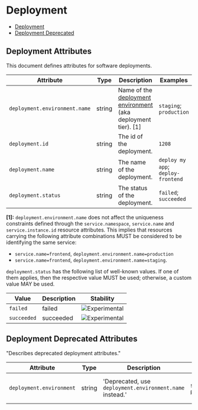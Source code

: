 <!--- Hugo front matter used to generate the website version of this page:
--->

<!-- NOTE: THIS FILE IS AUTOGENERATED. DO NOT EDIT BY HAND. -->
<!-- see templates/registry/markdown/attribute_namespace.md.j2 -->

# Deployment

- [Deployment](#deployment-attributes)
- [Deployment Deprecated](#deployment-deprecated-attributes)

## Deployment Attributes

This document defines attributes for software deployments.

| Attribute                     | Type   | Description                                                                                                        | Examples                           | Stability                                                        |
| ----------------------------- | ------ | ------------------------------------------------------------------------------------------------------------------ | ---------------------------------- | ---------------------------------------------------------------- |
| `deployment.environment.name` | string | Name of the [deployment environment](https://wikipedia.org/wiki/Deployment_environment) (aka deployment tier). [1] | `staging`; `production`            | ![Experimental](https://img.shields.io/badge/-experimental-blue) |
| `deployment.id`               | string | The id of the deployment.                                                                                          | `1208`                             | ![Experimental](https://img.shields.io/badge/-experimental-blue) |
| `deployment.name`             | string | The name of the deployment.                                                                                        | `deploy my app`; `deploy-frontend` | ![Experimental](https://img.shields.io/badge/-experimental-blue) |
| `deployment.status`           | string | The status of the deployment.                                                                                      | `failed`; `succeeded`              | ![Experimental](https://img.shields.io/badge/-experimental-blue) |

**[1]:** `deployment.environment.name` does not affect the uniqueness constraints defined through
the `service.namespace`, `service.name` and `service.instance.id` resource attributes.
This implies that resources carrying the following attribute combinations MUST be
considered to be identifying the same service:

- `service.name=frontend`, `deployment.environment.name=production`
- `service.name=frontend`, `deployment.environment.name=staging`.

`deployment.status` has the following list of well-known values. If one of them applies, then the respective value MUST be used; otherwise, a custom value MAY be used.

| Value       | Description | Stability                                                        |
| ----------- | ----------- | ---------------------------------------------------------------- |
| `failed`    | failed      | ![Experimental](https://img.shields.io/badge/-experimental-blue) |
| `succeeded` | succeeded   | ![Experimental](https://img.shields.io/badge/-experimental-blue) |

## Deployment Deprecated Attributes

"Describes deprecated deployment attributes."

| Attribute                | Type   | Description                                              | Examples                | Stability                                                                                                             |
| ------------------------ | ------ | -------------------------------------------------------- | ----------------------- | --------------------------------------------------------------------------------------------------------------------- |
| `deployment.environment` | string | 'Deprecated, use `deployment.environment.name` instead.' | `staging`; `production` | ![Deprecated](https://img.shields.io/badge/-deprecated-red)<br>Deprecated, use `deployment.environment.name` instead. |
